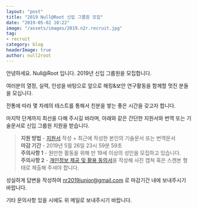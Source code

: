```yaml
---
layout: "post"
title: "2019 Null@Root 신입 그룹원 모집"
date: "2019-05-02 10:22"
image: "/assets/images/2019.n2r.recruit.jpg"
tag:
- recruit
category: blog
headerImage: true
author: null2root
---
```


안녕하세요. Null@Root 입니다.
2019년 신입 그룹원을 모집합니다.

여러분의 열정, 실력, 인성을 바탕으로
앞으로 해킹&보안 연구활동을 함께할 멋진 분들을 모십니다.

전통에 따라 몇 차례의 테스트를 통해서 친분을 쌓는 좋은 시간을 갖고자 합니다.

마지막 단계까지 최선을 다해 주시길 바라며,
아래와 같은 간단한 지원서와 번역 또는 기술문서로 신입 그룹원 지원을 받습니다.

> **지원 방법** - [지원서](/assets/docs/null2root_2019_join.txt) 작성 + 최근에 작성한 본인의 기술문서 또는 번역문서<br>
> **마감 기간** - 2019년 5월 26일 23시 59분 59초<br>
> **주의사항 1** - 원만한 활동을 위해 만 19세 이상의 성인을 모집하고 있습니다.<br>
> **주의사항 2** - [개인정보 제공 및 활용 동의서](/assets/docs/personal_info_agreement_null2root.docx)을 작성해 사진 캡쳐 혹은 스캔본 형태로 제출해 주셔야 합니다.



성실하게 답변을 작성하여 nr2019junior@gmail.com 로 마감기간 내에 보내주시기 바랍니다.

기타 문의사항 있을 시에도 위 메일로 보내주시기 바랍니다.
